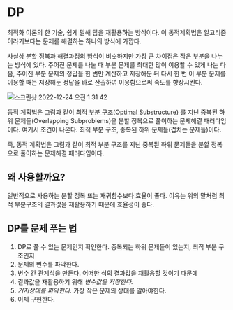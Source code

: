 # DP
최적화 이론의 한 기술, 쉽게 말해 답을 재활용하는 방식이다. 이 동적계획법은 알고리즘이라기보다는 문제를 해결하는 하나의 방식에 가깝다. 

사실상 분할 정복과 해결과정의 방식이 비슷하지만 가장 큰 차이점은 작은 부분을 나누는 방식에 있다. 주어진 문제를 나눌 때 부분 문제를 최대한 많이 이용할 수 있게 나눈 다음, 주어진 부분 문제의 정답을 한 번만 계산하고 저장해둔 뒤 다시 한 번 이 부분 문제를 이용할 때는 저장해둔 정답을 바로 산출하여 이용함으로써 속도를 향상시킨다.

![스크린샷 2022-12-24 오전 1 31 42](https://user-images.githubusercontent.com/78134917/209368239-ab36756e-34e0-430e-a572-c11ef77cbf40.png)

동적 계획법은 그림과 같이  [최적 부분 구조(Optimal Substructure)](https://namu.wiki/w/%EA%B7%B8%EB%A6%AC%EB%94%94%20%EC%95%8C%EA%B3%A0%EB%A6%AC%EC%A6%98#s-2.1) 를 지닌 중복된 하위 문제들(Overlapping Subproblems)을 분할 정복으로 풀이하는 문제해결 패러다임이다. 여기서 조건이 나온다. 최적 부분 구조, 중복된 하위 문제들(겹치는 문제들)이다.

즉, 동적 계획법은 그림과 같이 최적 부분 구조를 지닌 중복된 하위 문제들을 분할 정복으로 풀이하는 문제해결 패러다임이다. 

## 왜 사용할까요?
일반적으로 사용하는 분할 정복 또는 재귀함수보다 효율이 좋다. 이유는 위의 말처럼 최적 부분구조의 결과값을 재활용하기 때문에 효율성이 좋다.

## DP를 문제 푸는 법
1. DP로 풀 수 있는 문제인지 확인한다. 중복되는 하위 문제들이 있는지, 최적 부분 구조인지
2. 문제의 변수를 파악한다.
3. 변수 간 관계식을 만든다. 어떠한 식의 결과값을 재활용할 것이기 때문에 
4. 결과값을 재활용하기 위해 *변수값을 저장한다.*
5. *기저상태를 파악한다.* 가장 작은 문제의 상태를 알아야한다.
6. 이제 구현한다.
